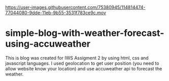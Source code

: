 

https://user-images.githubusercontent.com/75380945/114814474-77044080-9dde-11eb-9b55-3531f783ce9c.mov

# simple-blog-with-weather-forecast-using-accuweather
This is blog was created for IWS Assigment 2 by using html, css and javascript languages. I used geolocation to get user position (you need to allow website know your location) and use accuweather api to forecast the weather. 

